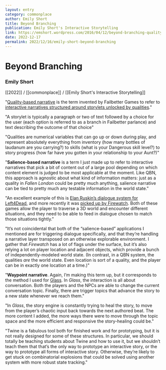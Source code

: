 ```yaml
---
layout: entry
category: commonplace
author: Emily Short
title: Beyond Branching
publication: Emily Short's Interactive Storytelling
link: https://emshort.wordpress.com/2016/04/12/beyond-branching-quality-based-and-salience-based-narrative-structures/
date: 2022-12-17
permalink: 2022/12/16/emily-short-beyond-branching
---
```


# Beyond Branching

### Emily Short

[[2022]] / [[commonplace]] / [[Emily Short's Interactive Storytelling]]

"[Quality-based narrative](https://emshort.wordpress.com/category/quality-based-narrative/) is the term invented by Failbetter Games to refer to [interactive narratives structured around storylets unlocked by qualities](http://www.failbettergames.com/tag/narrative-engineering/)."

"A storylet is typically a paragraph or two of text followed by a choice for the user (each option is referred to as a branch in Failbetter parlance) and text describing the outcome of that choice"

"Qualities are numerical variables that can go up or down during play, and represent absolutely everything from inventory (how many bottles of laudanum are you carrying?) to skills (what is your Dangerous skill level?) to story progress (how far have you gotten in your relationship to your Aunt?)"

"**Salience-based narrative** is a term I just made up to refer to interactive narratives that pick a bit of content out of a large pool depending on which content element is judged to be most applicable at the moment. Like QBN, this approach is agnostic about what kind of information matters: just as a quality in *Fallen London* could be pretty much anything, salience narrative can be tied to pretty much any testable information in the world state."

"An excellent example of this is [Elan Ruskin’s dialogue system for Left4Dead](http://www.gdcvault.com/play/1015528/AI-driven-Dynamic-Dialog-through), and more recently it was [picked up by Firewatch](http://www.slate.com/articles/arts/gaming/2016/02/the_video_game_firewatch_and_its_origins_in_1980s_text_adventures.html). Both of these games allow the player to traverse a 3D world and encounter different situations, and they need to be able to feed in dialogue chosen to match those situations tightly."

"It’s not coincidental that both of the “salience-based” applications I mentioned are for triggering dialogue specifically, and that they’re handling a narrative layer transposed on an otherwise explorable environment. I gather that *Firewatch* has a lot of flags under the surface, but it’s also relying a lot on player location and adjacent objects, which provide a bunch of independently-modeled world state. (In contrast, in a QBN system, the qualities *are* the world state. Even location is sort of a quality, and the player can be in exactly one location at a time.)"

"**Waypoint narrative**. Again, I’m making this term up, but it corresponds to the method I used for [Glass](http://ifdb.tads.org/viewgame?id=29l04xfgii5roq63). In *Glass*, the interaction is all about conversation. Both the players and the NPCs are able to change the current conversation topic. Finally, there are trigger topics that advance the story to a new state whenever we reach them."

"In *Glass*, the story engine is constantly trying to heal the story, to move from the player’s chaotic input back towards the next authored beat. The more content I added, the more ways there were to move through the topic space and the more efficient and responsive the story-healing could be."

"Twine is a fabulous tool both for finished work and for prototyping, but it is not really designed for some of these structures. In particular, we should totally be teaching students about Twine and how to use it, but we shouldn’t teach them that that’s the only way to prototype an interactive story, or the way to prototype all forms of interactive story. Otherwise, they’re likely to get stuck on combinatorial explosions that could be solved using another system with more robust state tracking."
